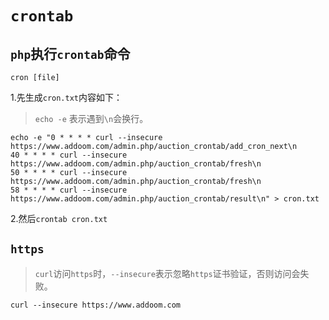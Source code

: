 # `crontab`

## `php`执行`crontab`命令
`cron [file]`

1.先生成`cron.txt`内容如下：

> `echo -e` 表示遇到`\n`会换行。

```
echo -e "0 * * * * curl --insecure https://www.addoom.com/admin.php/auction_crontab/add_cron_next\n
40 * * * * curl --insecure https://www.addoom.com/admin.php/auction_crontab/fresh\n
50 * * * * curl --insecure https://www.addoom.com/admin.php/auction_crontab/fresh\n
58 * * * * curl --insecure https://www.addoom.com/admin.php/auction_crontab/result\n" > cron.txt
```
2.然后`crontab cron.txt`

## `https`
> `curl`访问`https`时，`--insecure`表示忽略`https`证书验证，否则访问会失败。

`curl --insecure https://www.addoom.com`
